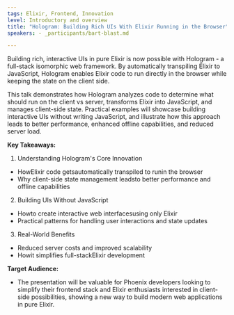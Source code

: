 ```yaml
---
tags: Elixir, Frontend, Innovation
level: Introductory and overview
title: "Hologram: Building Rich UIs With Elixir Running in the Browser"
speakers: - _participants/bart-blast.md

---
```

Building rich, interactive UIs in pure Elixir is now possible with Hologram - a full-stack isomorphic web framework. By automatically transpiling Elixir to JavaScript, Hologram enables Elixir code to run directly in the browser while keeping the state on the client side.

This talk demonstrates how Hologram analyzes code to determine what should run on the client vs server, transforms Elixir into JavaScript, and manages client-side state. Practical examples will showcase building interactive UIs without writing JavaScript, and illustrate how this approach leads to better performance, enhanced offline capabilities, and reduced server load.

**Key Takeaways:**
1. Understanding Hologram's Core Innovation
- HowElixir code getsautomatically transpiled to runin the browser
- Why client-side state management leadsto better performance and offline capabilities

2. Building UIs Without JavaScript
- Howto create interactive web interfacesusing only Elixir
- Practical patterns for handling user interactions and state updates

3. Real-World Benefits
- Reduced server costs and improved scalability
- Howit simplifies full-stackElixir development

**Target Audience:**
- The presentation will be valuable for Phoenix developers looking to simplify their frontend stack and Elixir enthusiasts interested in client-side possibilities, showing a new way to build modern web applications in pure Elixir.

